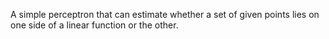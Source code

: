A simple perceptron that can estimate whether a set of given points lies on one side of a linear function or the other.
